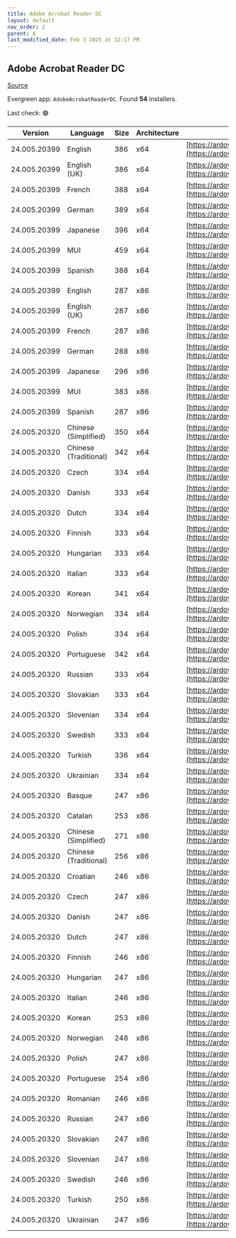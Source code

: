```yaml
---
title: Adobe Acrobat Reader DC
layout: default
nav_order: 2
parent: A
last_modified_date: Feb 3 2025 at 12:17 PM
---
```


## Adobe Acrobat Reader DC

[Source](https://acrobat.adobe.com/us/en/acrobat/pdf-reader.html)

Evergreen app: `AdobeAcrobatReaderDC`. Found **54** installers.

Last check: 🟢

| Version      | Language              | Size | Architecture | URI                                                                                                                                                                                                                    |
| ------------ | --------------------- | ---- | ------------ | ---------------------------------------------------------------------------------------------------------------------------------------------------------------------------------------------------------------------- |
| 24.005.20399 | English               | 386  | x64          | [https://ardownload2.adobe.com/pub/adobe/acrobat/win/AcrobatDC/2400520399/AcroRdrDCx642400520399_en_US.exe](https://ardownload2.adobe.com/pub/adobe/acrobat/win/AcrobatDC/2400520399/AcroRdrDCx642400520399_en_US.exe) |
| 24.005.20399 | English (UK)          | 386  | x64          | [https://ardownload2.adobe.com/pub/adobe/acrobat/win/AcrobatDC/2400520399/AcroRdrDCx642400520399_en_US.exe](https://ardownload2.adobe.com/pub/adobe/acrobat/win/AcrobatDC/2400520399/AcroRdrDCx642400520399_en_US.exe) |
| 24.005.20399 | French                | 388  | x64          | [https://ardownload2.adobe.com/pub/adobe/acrobat/win/AcrobatDC/2400520399/AcroRdrDCx642400520399_fr_FR.exe](https://ardownload2.adobe.com/pub/adobe/acrobat/win/AcrobatDC/2400520399/AcroRdrDCx642400520399_fr_FR.exe) |
| 24.005.20399 | German                | 389  | x64          | [https://ardownload2.adobe.com/pub/adobe/acrobat/win/AcrobatDC/2400520399/AcroRdrDCx642400520399_de_DE.exe](https://ardownload2.adobe.com/pub/adobe/acrobat/win/AcrobatDC/2400520399/AcroRdrDCx642400520399_de_DE.exe) |
| 24.005.20399 | Japanese              | 396  | x64          | [https://ardownload2.adobe.com/pub/adobe/acrobat/win/AcrobatDC/2400520399/AcroRdrDCx642400520399_ja_JP.exe](https://ardownload2.adobe.com/pub/adobe/acrobat/win/AcrobatDC/2400520399/AcroRdrDCx642400520399_ja_JP.exe) |
| 24.005.20399 | MUI                   | 459  | x64          | [https://ardownload2.adobe.com/pub/adobe/acrobat/win/AcrobatDC/2400520399/AcroRdrDCx642400520399_MUI.exe](https://ardownload2.adobe.com/pub/adobe/acrobat/win/AcrobatDC/2400520399/AcroRdrDCx642400520399_MUI.exe)     |
| 24.005.20399 | Spanish               | 388  | x64          | [https://ardownload2.adobe.com/pub/adobe/acrobat/win/AcrobatDC/2400520399/AcroRdrDCx642400520399_es_ES.exe](https://ardownload2.adobe.com/pub/adobe/acrobat/win/AcrobatDC/2400520399/AcroRdrDCx642400520399_es_ES.exe) |
| 24.005.20399 | English               | 287  | x86          | [https://ardownload2.adobe.com/pub/adobe/reader/win/AcrobatDC/2400520399/AcroRdrDC2400520399_en_US.exe](https://ardownload2.adobe.com/pub/adobe/reader/win/AcrobatDC/2400520399/AcroRdrDC2400520399_en_US.exe)         |
| 24.005.20399 | English (UK)          | 287  | x86          | [https://ardownload2.adobe.com/pub/adobe/reader/win/AcrobatDC/2400520399/AcroRdrDC2400520399_en_US.exe](https://ardownload2.adobe.com/pub/adobe/reader/win/AcrobatDC/2400520399/AcroRdrDC2400520399_en_US.exe)         |
| 24.005.20399 | French                | 287  | x86          | [https://ardownload2.adobe.com/pub/adobe/reader/win/AcrobatDC/2400520399/AcroRdrDC2400520399_fr_FR.exe](https://ardownload2.adobe.com/pub/adobe/reader/win/AcrobatDC/2400520399/AcroRdrDC2400520399_fr_FR.exe)         |
| 24.005.20399 | German                | 288  | x86          | [https://ardownload2.adobe.com/pub/adobe/reader/win/AcrobatDC/2400520399/AcroRdrDC2400520399_de_DE.exe](https://ardownload2.adobe.com/pub/adobe/reader/win/AcrobatDC/2400520399/AcroRdrDC2400520399_de_DE.exe)         |
| 24.005.20399 | Japanese              | 296  | x86          | [https://ardownload2.adobe.com/pub/adobe/reader/win/AcrobatDC/2400520399/AcroRdrDC2400520399_ja_JP.exe](https://ardownload2.adobe.com/pub/adobe/reader/win/AcrobatDC/2400520399/AcroRdrDC2400520399_ja_JP.exe)         |
| 24.005.20399 | MUI                   | 383  | x86          | [https://ardownload2.adobe.com/pub/adobe/reader/win/AcrobatDC/2400520399/AcroRdrDC2400520399_MUI.exe](https://ardownload2.adobe.com/pub/adobe/reader/win/AcrobatDC/2400520399/AcroRdrDC2400520399_MUI.exe)             |
| 24.005.20399 | Spanish               | 287  | x86          | [https://ardownload2.adobe.com/pub/adobe/reader/win/AcrobatDC/2400520399/AcroRdrDC2400520399_es_ES.exe](https://ardownload2.adobe.com/pub/adobe/reader/win/AcrobatDC/2400520399/AcroRdrDC2400520399_es_ES.exe)         |
| 24.005.20320 | Chinese (Simplified)  | 350  | x64          | [https://ardownload2.adobe.com/pub/adobe/acrobat/win/AcrobatDC/2400520320/AcroRdrDCx642400520320_zh_CN.exe](https://ardownload2.adobe.com/pub/adobe/acrobat/win/AcrobatDC/2400520320/AcroRdrDCx642400520320_zh_CN.exe) |
| 24.005.20320 | Chinese (Traditional) | 342  | x64          | [https://ardownload2.adobe.com/pub/adobe/acrobat/win/AcrobatDC/2400520320/AcroRdrDCx642400520320_zh_TW.exe](https://ardownload2.adobe.com/pub/adobe/acrobat/win/AcrobatDC/2400520320/AcroRdrDCx642400520320_zh_TW.exe) |
| 24.005.20320 | Czech                 | 334  | x64          | [https://ardownload2.adobe.com/pub/adobe/acrobat/win/AcrobatDC/2400520320/AcroRdrDCx642400520320_cs_CZ.exe](https://ardownload2.adobe.com/pub/adobe/acrobat/win/AcrobatDC/2400520320/AcroRdrDCx642400520320_cs_CZ.exe) |
| 24.005.20320 | Danish                | 333  | x64          | [https://ardownload2.adobe.com/pub/adobe/acrobat/win/AcrobatDC/2400520320/AcroRdrDCx642400520320_da_DK.exe](https://ardownload2.adobe.com/pub/adobe/acrobat/win/AcrobatDC/2400520320/AcroRdrDCx642400520320_da_DK.exe) |
| 24.005.20320 | Dutch                 | 334  | x64          | [https://ardownload2.adobe.com/pub/adobe/acrobat/win/AcrobatDC/2400520320/AcroRdrDCx642400520320_nl_NL.exe](https://ardownload2.adobe.com/pub/adobe/acrobat/win/AcrobatDC/2400520320/AcroRdrDCx642400520320_nl_NL.exe) |
| 24.005.20320 | Finnish               | 333  | x64          | [https://ardownload2.adobe.com/pub/adobe/acrobat/win/AcrobatDC/2400520320/AcroRdrDCx642400520320_fi_FI.exe](https://ardownload2.adobe.com/pub/adobe/acrobat/win/AcrobatDC/2400520320/AcroRdrDCx642400520320_fi_FI.exe) |
| 24.005.20320 | Hungarian             | 333  | x64          | [https://ardownload2.adobe.com/pub/adobe/acrobat/win/AcrobatDC/2400520320/AcroRdrDCx642400520320_hu_HU.exe](https://ardownload2.adobe.com/pub/adobe/acrobat/win/AcrobatDC/2400520320/AcroRdrDCx642400520320_hu_HU.exe) |
| 24.005.20320 | Italian               | 333  | x64          | [https://ardownload2.adobe.com/pub/adobe/acrobat/win/AcrobatDC/2400520320/AcroRdrDCx642400520320_it_IT.exe](https://ardownload2.adobe.com/pub/adobe/acrobat/win/AcrobatDC/2400520320/AcroRdrDCx642400520320_it_IT.exe) |
| 24.005.20320 | Korean                | 341  | x64          | [https://ardownload2.adobe.com/pub/adobe/acrobat/win/AcrobatDC/2400520320/AcroRdrDCx642400520320_ko_KR.exe](https://ardownload2.adobe.com/pub/adobe/acrobat/win/AcrobatDC/2400520320/AcroRdrDCx642400520320_ko_KR.exe) |
| 24.005.20320 | Norwegian             | 334  | x64          | [https://ardownload2.adobe.com/pub/adobe/acrobat/win/AcrobatDC/2400520320/AcroRdrDCx642400520320_nb_NO.exe](https://ardownload2.adobe.com/pub/adobe/acrobat/win/AcrobatDC/2400520320/AcroRdrDCx642400520320_nb_NO.exe) |
| 24.005.20320 | Polish                | 334  | x64          | [https://ardownload2.adobe.com/pub/adobe/acrobat/win/AcrobatDC/2400520320/AcroRdrDCx642400520320_pl_PL.exe](https://ardownload2.adobe.com/pub/adobe/acrobat/win/AcrobatDC/2400520320/AcroRdrDCx642400520320_pl_PL.exe) |
| 24.005.20320 | Portuguese            | 342  | x64          | [https://ardownload2.adobe.com/pub/adobe/acrobat/win/AcrobatDC/2400520320/AcroRdrDCx642400520320_pt_BR.exe](https://ardownload2.adobe.com/pub/adobe/acrobat/win/AcrobatDC/2400520320/AcroRdrDCx642400520320_pt_BR.exe) |
| 24.005.20320 | Russian               | 333  | x64          | [https://ardownload2.adobe.com/pub/adobe/acrobat/win/AcrobatDC/2400520320/AcroRdrDCx642400520320_ru_RU.exe](https://ardownload2.adobe.com/pub/adobe/acrobat/win/AcrobatDC/2400520320/AcroRdrDCx642400520320_ru_RU.exe) |
| 24.005.20320 | Slovakian             | 333  | x64          | [https://ardownload2.adobe.com/pub/adobe/acrobat/win/AcrobatDC/2400520320/AcroRdrDCx642400520320_sk_SK.exe](https://ardownload2.adobe.com/pub/adobe/acrobat/win/AcrobatDC/2400520320/AcroRdrDCx642400520320_sk_SK.exe) |
| 24.005.20320 | Slovenian             | 334  | x64          | [https://ardownload2.adobe.com/pub/adobe/acrobat/win/AcrobatDC/2400520320/AcroRdrDCx642400520320_sl_SI.exe](https://ardownload2.adobe.com/pub/adobe/acrobat/win/AcrobatDC/2400520320/AcroRdrDCx642400520320_sl_SI.exe) |
| 24.005.20320 | Swedish               | 333  | x64          | [https://ardownload2.adobe.com/pub/adobe/acrobat/win/AcrobatDC/2400520320/AcroRdrDCx642400520320_sv_SE.exe](https://ardownload2.adobe.com/pub/adobe/acrobat/win/AcrobatDC/2400520320/AcroRdrDCx642400520320_sv_SE.exe) |
| 24.005.20320 | Turkish               | 336  | x64          | [https://ardownload2.adobe.com/pub/adobe/acrobat/win/AcrobatDC/2400520320/AcroRdrDCx642400520320_tr_TR.exe](https://ardownload2.adobe.com/pub/adobe/acrobat/win/AcrobatDC/2400520320/AcroRdrDCx642400520320_tr_TR.exe) |
| 24.005.20320 | Ukrainian             | 334  | x64          | [https://ardownload2.adobe.com/pub/adobe/acrobat/win/AcrobatDC/2400520320/AcroRdrDCx642400520320_uk_UA.exe](https://ardownload2.adobe.com/pub/adobe/acrobat/win/AcrobatDC/2400520320/AcroRdrDCx642400520320_uk_UA.exe) |
| 24.005.20320 | Basque                | 247  | x86          | [https://ardownload2.adobe.com/pub/adobe/reader/win/AcrobatDC/2400520320/AcroRdrDC2400520320_eu_ES.exe](https://ardownload2.adobe.com/pub/adobe/reader/win/AcrobatDC/2400520320/AcroRdrDC2400520320_eu_ES.exe)         |
| 24.005.20320 | Catalan               | 253  | x86          | [https://ardownload2.adobe.com/pub/adobe/reader/win/AcrobatDC/2400520320/AcroRdrDC2400520320_ca_ES.exe](https://ardownload2.adobe.com/pub/adobe/reader/win/AcrobatDC/2400520320/AcroRdrDC2400520320_ca_ES.exe)         |
| 24.005.20320 | Chinese (Simplified)  | 271  | x86          | [https://ardownload2.adobe.com/pub/adobe/reader/win/AcrobatDC/2400520320/AcroRdrDC2400520320_zh_CN.exe](https://ardownload2.adobe.com/pub/adobe/reader/win/AcrobatDC/2400520320/AcroRdrDC2400520320_zh_CN.exe)         |
| 24.005.20320 | Chinese (Traditional) | 256  | x86          | [https://ardownload2.adobe.com/pub/adobe/reader/win/AcrobatDC/2400520320/AcroRdrDC2400520320_zh_TW.exe](https://ardownload2.adobe.com/pub/adobe/reader/win/AcrobatDC/2400520320/AcroRdrDC2400520320_zh_TW.exe)         |
| 24.005.20320 | Croatian              | 246  | x86          | [https://ardownload2.adobe.com/pub/adobe/reader/win/AcrobatDC/2400520320/AcroRdrDC2400520320_hr_HR.exe](https://ardownload2.adobe.com/pub/adobe/reader/win/AcrobatDC/2400520320/AcroRdrDC2400520320_hr_HR.exe)         |
| 24.005.20320 | Czech                 | 247  | x86          | [https://ardownload2.adobe.com/pub/adobe/reader/win/AcrobatDC/2400520320/AcroRdrDC2400520320_cs_CZ.exe](https://ardownload2.adobe.com/pub/adobe/reader/win/AcrobatDC/2400520320/AcroRdrDC2400520320_cs_CZ.exe)         |
| 24.005.20320 | Danish                | 247  | x86          | [https://ardownload2.adobe.com/pub/adobe/reader/win/AcrobatDC/2400520320/AcroRdrDC2400520320_da_DK.exe](https://ardownload2.adobe.com/pub/adobe/reader/win/AcrobatDC/2400520320/AcroRdrDC2400520320_da_DK.exe)         |
| 24.005.20320 | Dutch                 | 247  | x86          | [https://ardownload2.adobe.com/pub/adobe/reader/win/AcrobatDC/2400520320/AcroRdrDC2400520320_nl_NL.exe](https://ardownload2.adobe.com/pub/adobe/reader/win/AcrobatDC/2400520320/AcroRdrDC2400520320_nl_NL.exe)         |
| 24.005.20320 | Finnish               | 246  | x86          | [https://ardownload2.adobe.com/pub/adobe/reader/win/AcrobatDC/2400520320/AcroRdrDC2400520320_fi_FI.exe](https://ardownload2.adobe.com/pub/adobe/reader/win/AcrobatDC/2400520320/AcroRdrDC2400520320_fi_FI.exe)         |
| 24.005.20320 | Hungarian             | 247  | x86          | [https://ardownload2.adobe.com/pub/adobe/reader/win/AcrobatDC/2400520320/AcroRdrDC2400520320_hu_HU.exe](https://ardownload2.adobe.com/pub/adobe/reader/win/AcrobatDC/2400520320/AcroRdrDC2400520320_hu_HU.exe)         |
| 24.005.20320 | Italian               | 246  | x86          | [https://ardownload2.adobe.com/pub/adobe/reader/win/AcrobatDC/2400520320/AcroRdrDC2400520320_it_IT.exe](https://ardownload2.adobe.com/pub/adobe/reader/win/AcrobatDC/2400520320/AcroRdrDC2400520320_it_IT.exe)         |
| 24.005.20320 | Korean                | 253  | x86          | [https://ardownload2.adobe.com/pub/adobe/reader/win/AcrobatDC/2400520320/AcroRdrDC2400520320_ko_KR.exe](https://ardownload2.adobe.com/pub/adobe/reader/win/AcrobatDC/2400520320/AcroRdrDC2400520320_ko_KR.exe)         |
| 24.005.20320 | Norwegian             | 248  | x86          | [https://ardownload2.adobe.com/pub/adobe/reader/win/AcrobatDC/2400520320/AcroRdrDC2400520320_nb_NO.exe](https://ardownload2.adobe.com/pub/adobe/reader/win/AcrobatDC/2400520320/AcroRdrDC2400520320_nb_NO.exe)         |
| 24.005.20320 | Polish                | 247  | x86          | [https://ardownload2.adobe.com/pub/adobe/reader/win/AcrobatDC/2400520320/AcroRdrDC2400520320_pl_PL.exe](https://ardownload2.adobe.com/pub/adobe/reader/win/AcrobatDC/2400520320/AcroRdrDC2400520320_pl_PL.exe)         |
| 24.005.20320 | Portuguese            | 254  | x86          | [https://ardownload2.adobe.com/pub/adobe/reader/win/AcrobatDC/2400520320/AcroRdrDC2400520320_pt_BR.exe](https://ardownload2.adobe.com/pub/adobe/reader/win/AcrobatDC/2400520320/AcroRdrDC2400520320_pt_BR.exe)         |
| 24.005.20320 | Romanian              | 246  | x86          | [https://ardownload2.adobe.com/pub/adobe/reader/win/AcrobatDC/2400520320/AcroRdrDC2400520320_ro_RO.exe](https://ardownload2.adobe.com/pub/adobe/reader/win/AcrobatDC/2400520320/AcroRdrDC2400520320_ro_RO.exe)         |
| 24.005.20320 | Russian               | 247  | x86          | [https://ardownload2.adobe.com/pub/adobe/reader/win/AcrobatDC/2400520320/AcroRdrDC2400520320_ru_RU.exe](https://ardownload2.adobe.com/pub/adobe/reader/win/AcrobatDC/2400520320/AcroRdrDC2400520320_ru_RU.exe)         |
| 24.005.20320 | Slovakian             | 247  | x86          | [https://ardownload2.adobe.com/pub/adobe/reader/win/AcrobatDC/2400520320/AcroRdrDC2400520320_sk_SK.exe](https://ardownload2.adobe.com/pub/adobe/reader/win/AcrobatDC/2400520320/AcroRdrDC2400520320_sk_SK.exe)         |
| 24.005.20320 | Slovenian             | 247  | x86          | [https://ardownload2.adobe.com/pub/adobe/reader/win/AcrobatDC/2400520320/AcroRdrDC2400520320_sl_SI.exe](https://ardownload2.adobe.com/pub/adobe/reader/win/AcrobatDC/2400520320/AcroRdrDC2400520320_sl_SI.exe)         |
| 24.005.20320 | Swedish               | 246  | x86          | [https://ardownload2.adobe.com/pub/adobe/reader/win/AcrobatDC/2400520320/AcroRdrDC2400520320_sv_SE.exe](https://ardownload2.adobe.com/pub/adobe/reader/win/AcrobatDC/2400520320/AcroRdrDC2400520320_sv_SE.exe)         |
| 24.005.20320 | Turkish               | 250  | x86          | [https://ardownload2.adobe.com/pub/adobe/reader/win/AcrobatDC/2400520320/AcroRdrDC2400520320_tr_TR.exe](https://ardownload2.adobe.com/pub/adobe/reader/win/AcrobatDC/2400520320/AcroRdrDC2400520320_tr_TR.exe)         |
| 24.005.20320 | Ukrainian             | 247  | x86          | [https://ardownload2.adobe.com/pub/adobe/reader/win/AcrobatDC/2400520320/AcroRdrDC2400520320_uk_UA.exe](https://ardownload2.adobe.com/pub/adobe/reader/win/AcrobatDC/2400520320/AcroRdrDC2400520320_uk_UA.exe)         |
